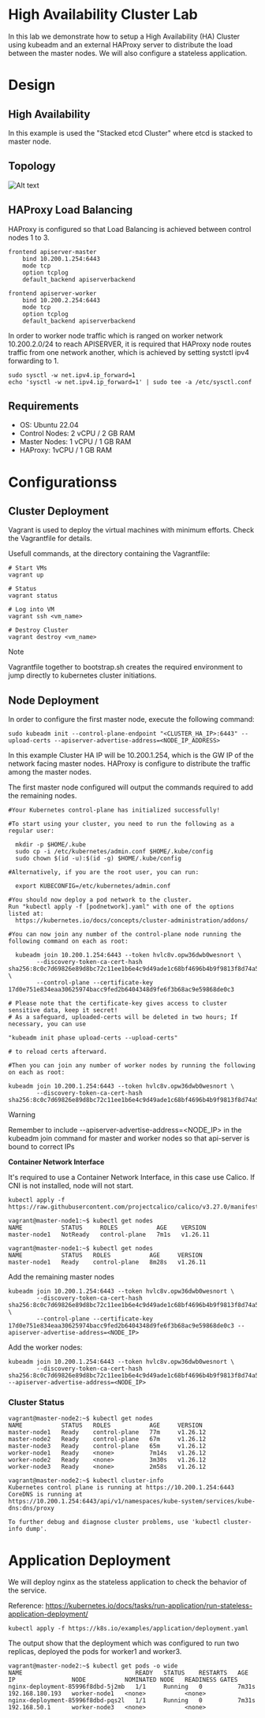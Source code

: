 # High Availability Cluster Lab

In this lab we demonstrate how to setup a High Availability (HA) Cluster using kubeadm and an external HAProxy server to distribute
the load between the master nodes. We will also configure a stateless application.

# Design

## High Availability

In this example is used the "Stacked etcd Cluster" where etcd is stacked to master node.

## Topology

![Alt text](topology.png)

## HAProxy Load Balancing

HAProxy is configured so that Load Balancing is achieved between control nodes 1 to 3.

```shell
frontend apiserver-master
    bind 10.200.1.254:6443
    mode tcp
    option tcplog
    default_backend apiserverbackend

frontend apiserver-worker
    bind 10.200.2.254:6443
    mode tcp
    option tcplog
    default_backend apiserverbackend
```

In order to worker node traffic which is ranged on worker network 10.200.2.0/24 to reach APISERVER, it is required that HAProxy node routes traffic from one network another, which is achieved by setting systctl ipv4 forwarding to 1.

```shell
sudo sysctl -w net.ipv4.ip_forward=1
echo 'sysctl -w net.ipv4.ip_forward=1' | sudo tee -a /etc/sysctl.conf
```

## Requirements

* OS: Ubuntu 22.04
* Control Nodes: 2 vCPU / 2 GB RAM
* Master Nodes: 1 vCPU / 1 GB RAM
* HAProxy: 1vCPU / 1 GB RAM

# Configurationss

## Cluster Deployment

Vagrant is used to deploy the virtual machines with minimum efforts. Check the Vagrantfile for details.

Usefull commands, at the directory containing the Vagrantfile:

```shell
# Start VMs
vagrant up

# Status
vagrant status

# Log into VM
vagrant ssh <vm_name>

# Destroy Cluster
vagrant destroy <vm_name>
```
> [!NOTE]
> Vagrantfile together to bootstrap.sh creates the required environment to jump directly to kubernetes cluster initiations.

## Node Deployment

In order to configure the first master node, execute the following command:

```shell
sudo kubeadm init --control-plane-endpoint "<CLUSTER_HA_IP>:6443" --upload-certs --apiserver-advertise-address=<NODE_IP_ADDRESS>
```

In this example Cluster HA IP will be 10.200.1.254, which is the GW IP of the network facing master nodes. HAProxy is configure to distribute the traffic among the master nodes.

The first master node configured will output the commands required to add the remaining nodes.

```shell
#Your Kubernetes control-plane has initialized successfully!

#To start using your cluster, you need to run the following as a regular user:

  mkdir -p $HOME/.kube
  sudo cp -i /etc/kubernetes/admin.conf $HOME/.kube/config
  sudo chown $(id -u):$(id -g) $HOME/.kube/config

#Alternatively, if you are the root user, you can run:

  export KUBECONFIG=/etc/kubernetes/admin.conf

#You should now deploy a pod network to the cluster.
Run "kubectl apply -f [podnetwork].yaml" with one of the options listed at:
  https://kubernetes.io/docs/concepts/cluster-administration/addons/

#You can now join any number of the control-plane node running the following command on each as root:

  kubeadm join 10.200.1.254:6443 --token hvlc8v.opw36dwb0wesnort \
        --discovery-token-ca-cert-hash sha256:8c0c7d69826e89d8bc72c11ee1b6e4c9d49ade1c68bf4696b4b9f9813f8d74a5 \
        --control-plane --certificate-key 17d0e751e834eaa30625974bacc9fed2b6404348d9fe6f3b68ac9e59868de0c3

# Please note that the certificate-key gives access to cluster sensitive data, keep it secret!
# As a safeguard, uploaded-certs will be deleted in two hours; If necessary, you can use

"kubeadm init phase upload-certs --upload-certs" 

# to reload certs afterward.

#Then you can join any number of worker nodes by running the following on each as root:

kubeadm join 10.200.1.254:6443 --token hvlc8v.opw36dwb0wesnort \
        --discovery-token-ca-cert-hash sha256:8c0c7d69826e89d8bc72c11ee1b6e4c9d49ade1c68bf4696b4b9f9813f8d74a5
```

>[!WARNING]
> Remember to include --apiserver-advertise-address=<NODE_IP> in the kubeadm join command for master and worker nodes so that api-server is bound to correct IPs

<b>Container Network Interface</b>

It's required to use a Container Network Interface, in this case use Calico. If CNI is not installed, node will not start.

```shell
kubectl apply -f https://raw.githubusercontent.com/projectcalico/calico/v3.27.0/manifests/calico.yaml
```

```shell
vagrant@master-node1:~$ kubectl get nodes
NAME           STATUS     ROLES           AGE    VERSION
master-node1   NotReady   control-plane   7m1s   v1.26.11

vagrant@master-node1:~$ kubectl get nodes
NAME           STATUS   ROLES           AGE     VERSION
master-node1   Ready    control-plane   8m28s   v1.26.11

```

Add the remaining master nodes

```shell
kubeadm join 10.200.1.254:6443 --token hvlc8v.opw36dwb0wesnort \
        --discovery-token-ca-cert-hash sha256:8c0c7d69826e89d8bc72c11ee1b6e4c9d49ade1c68bf4696b4b9f9813f8d74a5 \
        --control-plane --certificate-key 17d0e751e834eaa30625974bacc9fed2b6404348d9fe6f3b68ac9e59868de0c3 --apiserver-advertise-address=<NODE_IP>

 ```

Add the worker nodes:

```shell
kubeadm join 10.200.1.254:6443 --token hvlc8v.opw36dwb0wesnort \
        --discovery-token-ca-cert-hash sha256:8c0c7d69826e89d8bc72c11ee1b6e4c9d49ade1c68bf4696b4b9f9813f8d74a5 --apiserver-advertise-address=<NODE_IP>
```

### Cluster Status

```shell
vagrant@master-node2:~$ kubectl get nodes
NAME           STATUS   ROLES           AGE     VERSION
master-node1   Ready    control-plane   77m     v1.26.12
master-node2   Ready    control-plane   67m     v1.26.12
master-node3   Ready    control-plane   65m     v1.26.12
worker-node1   Ready    <none>          7m14s   v1.26.12
worker-node2   Ready    <none>          3m30s   v1.26.12
worker-node3   Ready    <none>          2m58s   v1.26.12

vagrant@master-node2:~$ kubectl cluster-info
Kubernetes control plane is running at https://10.200.1.254:6443
CoreDNS is running at https://10.200.1.254:6443/api/v1/namespaces/kube-system/services/kube-dns:dns/proxy

To further debug and diagnose cluster problems, use 'kubectl cluster-info dump'.
```

# Application Deployment

We will deploy nginx as the stateless application to check the behavior of the service.

Reference: https://kubernetes.io/docs/tasks/run-application/run-stateless-application-deployment/

```shell
kubectl apply -f https://k8s.io/examples/application/deployment.yaml
```

The output show that the deployment which was configured to run two replicas, deployed the pods for worker1 and worker3.

```shell
vagrant@master-node2:~$ kubectl get pods -o wide
NAME                                READY   STATUS    RESTARTS   AGE     IP                NODE           NOMINATED NODE   READINESS GATES
nginx-deployment-85996f8dbd-5j2mb   1/1     Running   0          7m31s   192.168.180.193   worker-node1   <none>           <none>
nginx-deployment-85996f8dbd-pqs2l   1/1     Running   0          7m31s   192.168.50.1      worker-node3   <none>           <none>

```